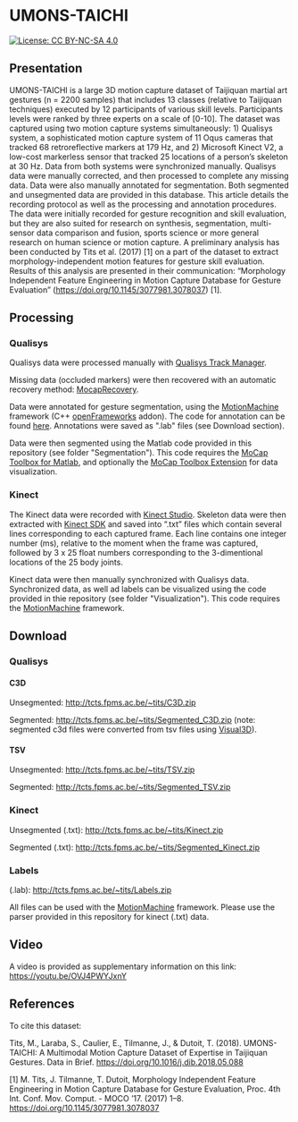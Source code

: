 # UMONS-TAICHI
[![License: CC BY-NC-SA 4.0](https://img.shields.io/badge/License-CC%20BY--NC--SA%204.0-lightgrey.svg)](https://creativecommons.org/licenses/by-nc-sa/4.0/)
## Presentation
UMONS-TAICHI is a large 3D motion capture dataset of Taijiquan martial art gestures (n = 2200 samples) that includes 13 classes (relative to Taijiquan techniques) executed by 12 participants of various skill levels. Participants levels were ranked by three experts on a scale of [0-10]. The dataset was captured using two motion capture systems simultaneously: 1) Qualisys system, a sophisticated motion capture system of 11 Oqus cameras that tracked 68 retroreflective markers at 179 Hz, and 2) Microsoft Kinect V2, a low-cost markerless sensor that tracked 25 locations of a person’s skeleton at 30 Hz. Data from both systems were synchronized manually. Qualisys data were manually corrected, and then processed to complete any missing data. Data were also manually annotated for segmentation. Both segmented and unsegmented data are provided in this database. This article details the recording protocol as well as the processing and annotation procedures. The data were initially recorded for gesture recognition and skill evaluation, but they are also suited for research on synthesis, segmentation, multi-sensor data comparison and fusion, sports science or more general research on human science or motion capture. A preliminary analysis has been conducted by Tits et al. (2017) [1] on a part of the dataset to extract morphology-independent motion features for gesture skill evaluation. Results of this analysis are presented in their communication: “Morphology Independent Feature Engineering in Motion Capture Database for Gesture Evaluation” (https://doi.org/10.1145/3077981.3078037) [1].

## Processing
### Qualisys
Qualisys data were processed manually with [Qualisys Track Manager](http://www.qualisys.com/software/qualisys-track-manager/).

Missing data (occluded markers) were then recovered with an automatic recovery method: [MocapRecovery](https://github.com/titsitits/MocapRecovery).

Data were annotated for gesture segmentation, using the [MotionMachine](https://github.com/numediart/ofxMotionMachine) framework (C++ [openFrameworks](http://openframeworks.cc/) addon). The code for annotation can be found [here](https://github.com/numediart/ofxMotionMachine/tree/master/mmTutorial_4_Annotation). Annotations were saved as ".lab" files (see Download section).

Data were then segmented using the Matlab code provided in this repository (see folder "Segmentation"). This code requires the [MoCap Toolbox for Matlab](https://www.jyu.fi/hytk/fi/laitokset/mutku/en/research/materials/mocaptoolbox/), and optionally the [MoCap Toolbox Extension](https://github.com/titsitits/MocapRecovery/tree/master/MoCapToolboxExtension) for data visualization.

### Kinect

The Kinect data were recorded with [Kinect Studio](https://msdn.microsoft.com/en-us/library/hh855389.aspx). Skeleton data were then extracted with [Kinect SDK](https://www.microsoft.com/en-us/download/details.aspx?id=44561) and saved into “.txt” files which contain several lines corresponding to each captured frame. Each line contains one integer number (ms), relative to the moment when the frame was captured, followed by 3 x 25 float numbers corresponding to the 3-dimentional locations of the 25 body joints.

Kinect data were then manually synchronized with Qualisys data. Synchronized data, as well ad labels can be visualized using the code provided in thie repository (see folder "Visualization"). This code requires the [MotionMachine](https://github.com/numediart/ofxMotionMachine) framework.

## Download

### Qualisys
#### C3D
Unsegmented: http://tcts.fpms.ac.be/~tits/C3D.zip

Segmented: http://tcts.fpms.ac.be/~tits/Segmented_C3D.zip
(note: segmented c3d files were converted from tsv files using [Visual3D](http://www2.c-motion.com/products/visual3d/)).

#### TSV
Unsegmented: http://tcts.fpms.ac.be/~tits/TSV.zip

Segmented: http://tcts.fpms.ac.be/~tits/Segmented_TSV.zip

### Kinect
Unsegmented (.txt): http://tcts.fpms.ac.be/~tits/Kinect.zip

Segmented (.txt): http://tcts.fpms.ac.be/~tits/Segmented_Kinect.zip

### Labels
(.lab):  http://tcts.fpms.ac.be/~tits/Labels.zip



All files can be used with the [MotionMachine](https://github.com/numediart/ofxMotionMachine) framework. Please use the parser provided in this repository for kinect (.txt) data.

## Video

A video is provided as supplementary information on this link: https://youtu.be/OVJ4PWYJxnY

## References
To cite this dataset:

Tits, M., Laraba, S., Caulier, E., Tilmanne, J., & Dutoit, T. (2018). UMONS-TAICHI: A Multimodal Motion Capture Dataset of Expertise in Taijiquan Gestures. Data in Brief. https://doi.org/10.1016/j.dib.2018.05.088

[1]	M. Tits, J. Tilmanne, T. Dutoit, Morphology Independent Feature Engineering in Motion Capture Database for Gesture Evaluation, Proc. 4th Int. Conf. Mov. Comput.  - MOCO ’17. (2017) 1–8. https://doi.org/10.1145/3077981.3078037 
